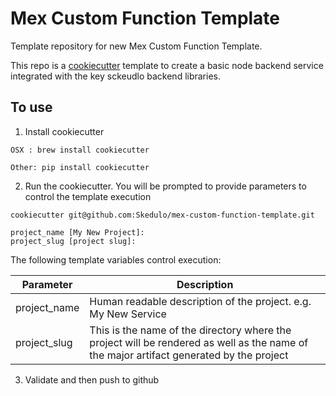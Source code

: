 # Mex Custom Function Template

Template repository for new Mex Custom Function Template.

This repo is a [cookiecutter](https://cookiecutter.readthedocs.io/en/latest/README.html) template to create a basic node backend service integrated with the key sckeudlo backend libraries.

## To use

1. Install cookiecutter

```
OSX : brew install cookiecutter

Other: pip install cookiecutter
```

2. Run the cookiecutter. You will be prompted to provide parameters to control the template execution

```
cookiecutter git@github.com:Skedulo/mex-custom-function-template.git

project_name [My New Project]:
project_slug [project slug]:

```

The following template variables control execution:

| Parameter | Description|
|-----------|------------|
| project_name | Human readable description of the project.  e.g. My New Service|
| project_slug | This is the name of the directory where the project will be rendered as well as the name of the major artifact generated by the project|


3. Validate and then push to github